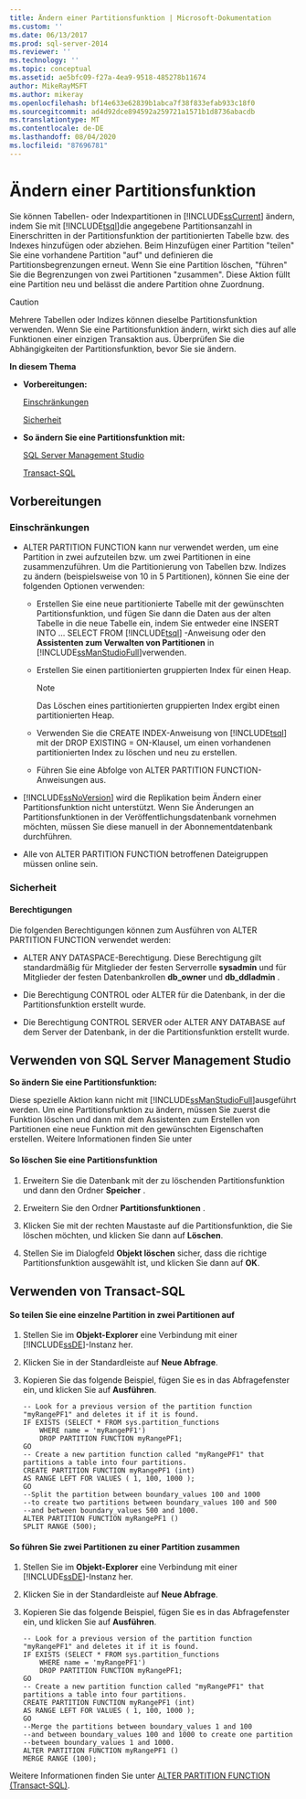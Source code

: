 ```yaml
---
title: Ändern einer Partitionsfunktion | Microsoft-Dokumentation
ms.custom: ''
ms.date: 06/13/2017
ms.prod: sql-server-2014
ms.reviewer: ''
ms.technology: ''
ms.topic: conceptual
ms.assetid: ae5bfc09-f27a-4ea9-9518-485278b11674
author: MikeRayMSFT
ms.author: mikeray
ms.openlocfilehash: bf14e633e62839b1abca7f38f833efab933c18f0
ms.sourcegitcommit: ad4d92dce894592a259721a1571b1d8736abacdb
ms.translationtype: MT
ms.contentlocale: de-DE
ms.lasthandoff: 08/04/2020
ms.locfileid: "87696781"
---
```

# <a name="modify-a-partition-function"></a>Ändern einer Partitionsfunktion
  Sie können Tabellen- oder Indexpartitionen in [!INCLUDE[ssCurrent](../../includes/sscurrent-md.md)] ändern, indem Sie mit [!INCLUDE[tsql](../../includes/tsql-md.md)]die angegebene Partitionsanzahl in Einerschritten in der Partitionsfunktion der partitionierten Tabelle bzw. des Indexes hinzufügen oder abziehen. Beim Hinzufügen einer Partition "teilen" Sie eine vorhandene Partition "auf" und definieren die Partitionsbegrenzungen erneut. Wenn Sie eine Partition löschen, "führen" Sie die Begrenzungen von zwei Partitionen "zusammen". Diese Aktion füllt eine Partition neu und belässt die andere Partition ohne Zuordnung.  
  
> [!CAUTION]  
>  Mehrere Tabellen oder Indizes können dieselbe Partitionsfunktion verwenden. Wenn Sie eine Partitionsfunktion ändern, wirkt sich dies auf alle Funktionen einer einzigen Transaktion aus. Überprüfen Sie die Abhängigkeiten der Partitionsfunktion, bevor Sie sie ändern.  
  
 **In diesem Thema**  
  
-   **Vorbereitungen:**  
  
     [Einschränkungen](#Restrictions)  
  
     [Sicherheit](#Security)  
  
-   **So ändern Sie eine Partitionsfunktion mit:**  
  
     [SQL Server Management Studio](#SSMSProcedure)  
  
     [Transact-SQL](#TsqlProcedure)  
  
##  <a name="before-you-begin"></a><a name="BeforeYouBegin"></a> Vorbereitungen  
  
###  <a name="limitations-and-restrictions"></a><a name="Restrictions"></a> Einschränkungen  
  
-   ALTER PARTITION FUNCTION kann nur verwendet werden, um eine Partition in zwei aufzuteilen bzw. um zwei Partitionen in eine zusammenzuführen. Um die Partitionierung von Tabellen bzw. Indizes zu ändern (beispielsweise von 10 in 5 Partitionen), können Sie eine der folgenden Optionen verwenden:  
  
    -   Erstellen Sie eine neue partitionierte Tabelle mit der gewünschten Partitionsfunktion, und fügen Sie dann die Daten aus der alten Tabelle in die neue Tabelle ein, indem Sie entweder eine INSERT INTO ... SELECT FROM [!INCLUDE[tsql](../../includes/tsql-md.md)] -Anweisung oder den **Assistenten zum Verwalten von Partitionen** in [!INCLUDE[ssManStudioFull](../../includes/ssmanstudiofull-md.md)]verwenden.  
  
    -   Erstellen Sie einen partitionierten gruppierten Index für einen Heap.  
  
        > [!NOTE]  
        >  Das Löschen eines partitionierten gruppierten Index ergibt einen partitionierten Heap.  
  
    -   Verwenden Sie die CREATE INDEX-Anweisung von [!INCLUDE[tsql](../../includes/tsql-md.md)] mit der DROP EXISTING = ON-Klausel, um einen vorhandenen partitionierten Index zu löschen und neu zu erstellen.  
  
    -   Führen Sie eine Abfolge von ALTER PARTITION FUNCTION-Anweisungen aus.  
  
-   [!INCLUDE[ssNoVersion](../../includes/ssnoversion-md.md)] wird die Replikation beim Ändern einer Partitionsfunktion nicht unterstützt. Wenn Sie Änderungen an Partitionsfunktionen in der Veröffentlichungsdatenbank vornehmen möchten, müssen Sie diese manuell in der Abonnementdatenbank durchführen.  
  
-   Alle von ALTER PARTITION FUNCTION betroffenen Dateigruppen müssen online sein.  
  
###  <a name="security"></a><a name="Security"></a> Sicherheit  
  
####  <a name="permissions"></a><a name="Permissions"></a> Berechtigungen  
 Die folgenden Berechtigungen können zum Ausführen von ALTER PARTITION FUNCTION verwendet werden:  
  
-   ALTER ANY DATASPACE-Berechtigung. Diese Berechtigung gilt standardmäßig für Mitglieder der festen Serverrolle **sysadmin** und für Mitglieder der festen Datenbankrollen **db_owner** und **db_ddladmin** .  
  
-   Die Berechtigung CONTROL oder ALTER für die Datenbank, in der die Partitionsfunktion erstellt wurde.  
  
-   Die Berechtigung CONTROL SERVER oder ALTER ANY DATABASE auf dem Server der Datenbank, in der die Partitionsfunktion erstellt wurde.  
  
##  <a name="using-sql-server-management-studio"></a><a name="SSMSProcedure"></a> Verwenden von SQL Server Management Studio  
 **So ändern Sie eine Partitionsfunktion:**  
  
 Diese spezielle Aktion kann nicht mit [!INCLUDE[ssManStudioFull](../../includes/ssmanstudiofull-md.md)]ausgeführt werden. Um eine Partitionsfunktion zu ändern, müssen Sie zuerst die Funktion löschen und dann mit dem Assistenten zum Erstellen von Partitionen eine neue Funktion mit den gewünschten Eigenschaften erstellen. Weitere Informationen finden Sie unter  
  
#### <a name="to-delete-a-partition-function"></a>So löschen Sie eine Partitionsfunktion  
  
1.  Erweitern Sie die Datenbank mit der zu löschenden Partitionsfunktion und dann den Ordner **Speicher** .  
  
2.  Erweitern Sie den Ordner **Partitionsfunktionen** .  
  
3.  Klicken Sie mit der rechten Maustaste auf die Partitionsfunktion, die Sie löschen möchten, und klicken Sie dann auf **Löschen**.  
  
4.  Stellen Sie im Dialogfeld **Objekt löschen** sicher, dass die richtige Partitionsfunktion ausgewählt ist, und klicken Sie dann auf **OK**.  
  
##  <a name="using-transact-sql"></a><a name="TsqlProcedure"></a> Verwenden von Transact-SQL  
  
#### <a name="to-split-a-single-partition-into-two-partitions"></a>So teilen Sie eine einzelne Partition in zwei Partitionen auf  
  
1.  Stellen Sie im **Objekt-Explorer** eine Verbindung mit einer [!INCLUDE[ssDE](../../includes/ssde-md.md)]-Instanz her.  
  
2.  Klicken Sie in der Standardleiste auf **Neue Abfrage**.  
  
3.  Kopieren Sie das folgende Beispiel, fügen Sie es in das Abfragefenster ein, und klicken Sie auf **Ausführen**.  
  
    ```  
    -- Look for a previous version of the partition function "myRangePF1" and deletes it if it is found.  
    IF EXISTS (SELECT * FROM sys.partition_functions  
        WHERE name = 'myRangePF1')  
        DROP PARTITION FUNCTION myRangePF1;  
    GO  
    -- Create a new partition function called "myRangePF1" that partitions a table into four partitions.  
    CREATE PARTITION FUNCTION myRangePF1 (int)  
    AS RANGE LEFT FOR VALUES ( 1, 100, 1000 );  
    GO  
    --Split the partition between boundary_values 100 and 1000  
    --to create two partitions between boundary_values 100 and 500  
    --and between boundary_values 500 and 1000.  
    ALTER PARTITION FUNCTION myRangePF1 ()  
    SPLIT RANGE (500);  
    ```  
  
#### <a name="to-merge-two-partitions-into-one-partition"></a>So führen Sie zwei Partitionen zu einer Partition zusammen  
  
1.  Stellen Sie im **Objekt-Explorer** eine Verbindung mit einer [!INCLUDE[ssDE](../../includes/ssde-md.md)]-Instanz her.  
  
2.  Klicken Sie in der Standardleiste auf **Neue Abfrage**.  
  
3.  Kopieren Sie das folgende Beispiel, fügen Sie es in das Abfragefenster ein, und klicken Sie auf **Ausführen**.  
  
    ```  
    -- Look for a previous version of the partition function "myRangePF1" and deletes it if it is found.  
    IF EXISTS (SELECT * FROM sys.partition_functions  
        WHERE name = 'myRangePF1')  
        DROP PARTITION FUNCTION myRangePF1;  
    GO  
    -- Create a new partition function called "myRangePF1" that partitions a table into four partitions.  
    CREATE PARTITION FUNCTION myRangePF1 (int)  
    AS RANGE LEFT FOR VALUES ( 1, 100, 1000 );  
    GO  
    --Merge the partitions between boundary_values 1 and 100  
    --and between boundary_values 100 and 1000 to create one partition  
    --between boundary_values 1 and 1000.  
    ALTER PARTITION FUNCTION myRangePF1 ()  
    MERGE RANGE (100);  
    ```  
  
 Weitere Informationen finden Sie unter [ALTER PARTITION FUNCTION &#40;Transact-SQL&#41;](/sql/t-sql/statements/alter-partition-function-transact-sql).  
  
  
